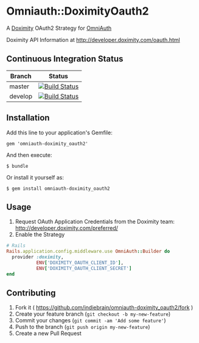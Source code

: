# Omniauth::DoximityOauth2

A [Doximity](http://www.doximity.com) OAuth2 Strategy for [OmniAuth](https://github.com/intridea/omniauth)

Doximity API Information at http://developer.doximity.com/oauth.html

## Continuous Integration Status
| Branch | Status |
|--------|--------|
| master | [![Build Status](https://api.travis-ci.org/indiebrain/omniauth-doximity_oauth2.svg?branch=master)](https://travis-ci.org/indiebrain/omniauth-doximity_oauth2) |
| develop | [![Build Status](https://travis-ci.org/indiebrain/omniauth-doximity_oauth2.svg?branch=develop)](https://travis-ci.org/indiebrain/omniauth-doximity_oauth2) |

## Installation

Add this line to your application's Gemfile:

    gem 'omniauth-doximity_oauth2'

And then execute:

    $ bundle

Or install it yourself as:

    $ gem install omniauth-doximity_oauth2

## Usage

1. Request OAuth Application Credentials from the Doximity team: http://developer.doximity.com/preferred/
1. Enable the Strategy
```ruby
# Rails
Rails.application.config.middleware.use OmniAuth::Builder do
  provider :doximity,
           ENV['DOXIMITY_OAUTH_CLIENT_ID'],
           ENV['DOXIMITY_OAUTH_CLIENT_SECRET']
end
```

## Contributing

1. Fork it ( https://github.com/indiebrain/omniauth-doximity_oauth2/fork )
1. Create your feature branch (`git checkout -b my-new-feature`)
1. Commit your changes (`git commit -am 'Add some feature'`)
1. Push to the branch (`git push origin my-new-feature`)
1. Create a new Pull Request
